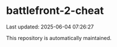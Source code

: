 # battlefront-2-cheat

Last updated: 2025-06-04 07:26:27

This repository is automatically maintained.
